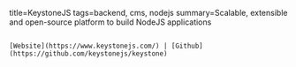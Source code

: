 title=KeystoneJS
tags=backend, cms, nodejs
summary=Scalable, extensible and open-source platform to build NodeJS applications
~~~~~~

[Website](https://www.keystonejs.com/) | [Github](https://github.com/keystonejs/keystone)
